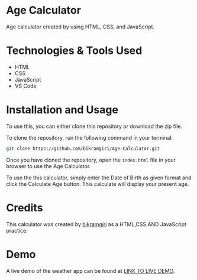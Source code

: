 # Age Calculator 

Age calculator created by using HTML, CSS, and JavaScript.


# Technologies & Tools Used
- HTML
- CSS
- JavaScript
- VS Code
 

 # Installation and Usage
To use this, you can either clone this repository or download the zip file.

To clone the repository, run the following command in your terminal:
```bash
git clone https://github.com/bikramgiri/Age-Calculator.git
```

Once you have cloned the repository, open the `index.html` file in your browser to use the Age Calculator.

To use the this calculator, simply enter the Date of Birth as given format and click the Calculate Age button. This calculate will display your present age.


# Credits
This calculator was created by [bikramgiri](https://github.com/bikramgiri/) as a HTML,CSS AND JavaScript practice.


# Demo

A live demo of the weather app can be found at [LINK TO LIVE DEMO](http://127.0.0.1:5500/index.html).